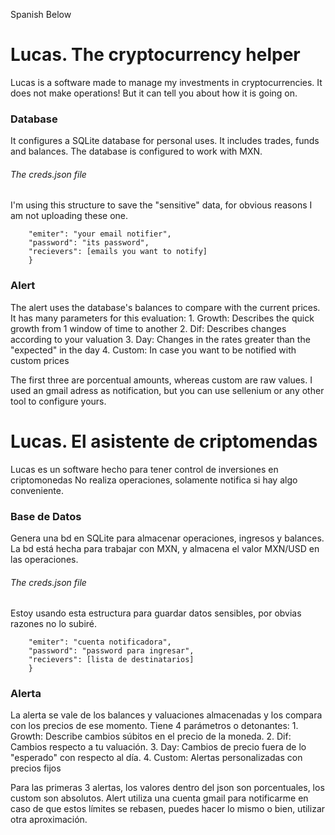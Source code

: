 Spanish Below

# Lucas. The cryptocurrency helper

Lucas is a software made to manage my investments in cryptocurrencies.
It does not make operations! But it can tell you about how it is going on.

### Database
It configures a SQLite database for personal uses. It includes trades, funds and balances.
The database is configured to work with MXN.

###### The creds.json file
I'm using this structure to save the "sensitive" data, for obvious reasons I am not uploading these one.
```{
    "emiter": "your email notifier",
    "password": "its password", 
    "recievers": [emails you want to notify]
    }
``` 

### Alert
The alert uses the database's balances to compare with the current prices.
It has many parameters for this evaluation:
    1. Growth: Describes the quick growth from 1 window of time to another
    2. Dif: Describes changes according to your valuation
    3. Day: Changes in the rates greater than the "expected" in the day
    4. Custom: In case you want to be notified with custom prices

The first three are porcentual amounts, whereas custom are raw values.
I used an gmail adress as notification, but you can use sellenium or any other tool to configure yours.

# Lucas. El asistente de criptomendas

Lucas es un software hecho para tener control de inversiones en criptomonedas
No realiza operaciones, solamente notifica si hay algo conveniente.

### Base de Datos
Genera una bd en SQLite para almacenar operaciones, ingresos y balances.
La bd está hecha para trabajar con MXN, y almacena el valor MXN/USD en las operaciones.

###### The creds.json file
Estoy usando esta estructura para guardar datos sensibles, por obvias razones no lo subiré.
```{
    "emiter": "cuenta notificadora",
    "password": "password para ingresar", 
    "recievers": [lista de destinatarios]
    }
```

### Alerta
La alerta se vale de los balances y valuaciones almacenadas y los compara con los precios de ese momento.
Tiene 4 parámetros o detonantes:
    1. Growth: Describe cambios súbitos en el precio de la moneda.
    2. Dif: Cambios respecto a tu valuación.
    3. Day: Cambios de precio fuera de lo "esperado" con respecto al día.
    4. Custom: Alertas personalizadas con precios fijos

Para las primeras 3 alertas, los valores dentro del json son porcentuales, los custom son absolutos.
Alert utiliza una cuenta gmail para notificarme en caso de que estos límites se rebasen, puedes hacer lo mismo o bien, utilizar otra aproximación.
